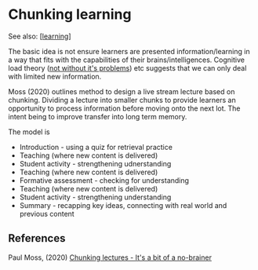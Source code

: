 # Chunking learning

See also: [[learning]]

The basic idea is not ensure learners are presented information/learning in a way that fits with the capabilities of their brains/intelligences. Cognitive load theory ([not without it's problems](https://www.worklearning.com/2010/09/14/cognitive-load-theory-coming-under-withering-attacks/)) etc suggests that we can only deal with limited new information.

Moss (2020) outlines method to design a live stream lecture based on chunking. Dividing a lecture into smaller chunks to provide learners an opportunity to process information before moving onto the next lot.  The intent being to improve transfer into long term memory.

The model is

- Introduction - using a quiz for retrieval practice
- Teaching (where new content is delivered)
- Student activity - strengthening udnerstanding
- Teaching (where new content is delivered)
- Formative assessment - checking for understanding
- Teaching (where new content is delivered)
- Student activity - strengthening understanding
- Summary - recapping key ideas, connecting with real world and previous content




## References

Paul Moss, (2020) [Chunking lectures - It's a bit of a no-brainer](https://paulgmoss.com/2020/09/13/chunking-lectures-its-a-bit-of-a-no-brainer/)

[//begin]: # "Autogenerated link references for markdown compatibility"
[learning]: ../learning "Learning"
[//end]: # "Autogenerated link references"